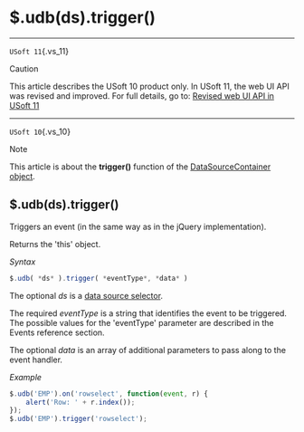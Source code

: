 # $.udb(ds).trigger()



----

`USoft 11`{.vs_11}

> [!CAUTION]
> This article describes the USoft 10 product only.
> In USoft 11, the web UI API was revised and improved. For full details, go to:
> [Revised web UI API in USoft 11](/docs/Web%20and%20app%20UIs/UDB%20udb/Revised%20web%20UI%20API%20in%20USoft%2011.md)

----

`USoft 10`{.vs_10}

> [!NOTE]
> This article is about the **trigger()** function of the [DataSourceContainer object](/docs/Web%20and%20app%20UIs/UDB%20DataSourceContainer).

## **$.udb(ds).trigger()**

Triggers an event (in the same way as in the jQuery implementation).

Returns the 'this' object.

*Syntax*

```js
$.udb( *ds* ).trigger( *eventType*, *data* )
```

The optional *ds* is a [data source selector](/docs/Web%20and%20app%20UIs/UDB%20DataSourceMetaContainer/UDB%20DataSourceMetaContainer%20object.md).

The required *eventType* is a string that identifies the event to be triggered. The possible values for the 'eventType' parameter are described in the Events reference section.

The optional *data* is an array of additional parameters to pass along to the event handler.

*Example*

```js
$.udb('EMP').on('rowselect', function(event, r) {
    alert('Row: ' + r.index());
});
$.udb('EMP').trigger('rowselect');
```

 